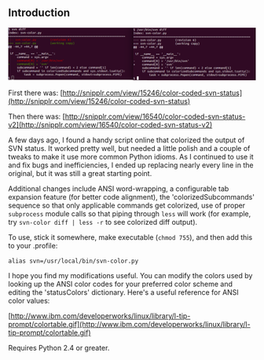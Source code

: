 ## Introduction

![compare to original diff output of svn](./svn-color-cmp.png)

First there was: [http://snipplr.com/view/15246/color-coded-svn-status](http://snipplr.com/view/15246/color-coded-svn-status)

Then there was: [http://snipplr.com/view/16540/color-coded-svn-status-v2](http://snipplr.com/view/16540/color-coded-svn-status-v2)

A few days ago, I found a handy script online that colorized the output of SVN status. It worked pretty well, but needed a little polish and a couple of tweaks to make it use more common Python idioms. As I continued to use it and fix bugs and inefficiencies, I ended up replacing nearly every line in the original, but it was still a great starting point.

Additional changes include ANSI word-wrapping, a configurable tab expansion feature (for better code alignment), the 'colorizedSubcommands' sequence so that only applicable commands get colorized, use of proper `subprocess` module calls so that piping through `less` will work (for example, try `svn-color diff | less -r` to see colorized diff output).

To use, stick it somewhere, make executable (`chmod 755`), and then add this to your .profile:

    alias svn=/usr/local/bin/svn-color.py

I hope you find my modifications useful. You can modify the colors used by looking up the ANSI color codes for your preferred color scheme and editing the 'statusColors' dictionary. Here's a useful reference for ANSI color values:

[http://www.ibm.com/developerworks/linux/library/l-tip-prompt/colortable.gif](http://www.ibm.com/developerworks/linux/library/l-tip-prompt/colortable.gif)

Requires Python 2.4 or greater.
